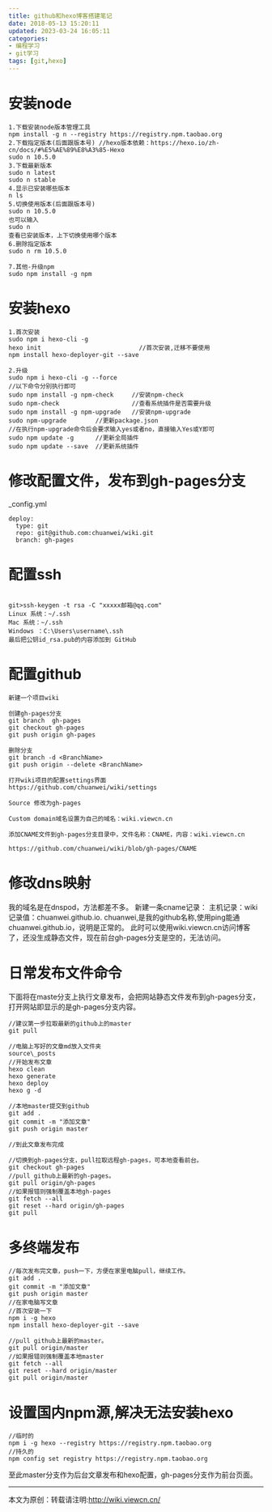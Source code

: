 ```yaml
---
title: github和hexo博客搭建笔记
date: 2018-05-13 15:20:11
updated: 2023-03-24 16:05:11
categories:
- 编程学习
- git学习
tags: [git,hexo]
---
```


# 安装node

```
1.下载安装node版本管理工具
npm install -g n --registry https://registry.npm.taobao.org
2.下载指定版本(后面跟版本号) //hexo版本依赖：https://hexo.io/zh-cn/docs/#%E5%AE%89%E8%A3%85-Hexo
sudo n 10.5.0
3.下载最新版本
sudo n latest
sudo n stable
4.显示已安装哪些版本
n ls
5.切换使用版本(后面跟版本号)
sudo n 10.5.0
也可以输入
sudo n
查看已安装版本，上下切换使用哪个版本
6.删除指定版本
sudo n rm 10.5.0

7.其他-升级npm
sudo npm install -g npm
```

# 安装hexo

```
1.首次安装
sudo npm i hexo-cli -g
hexo init                           //首次安装,迁移不要使用
npm install hexo-deployer-git --save

2.升级
sudo npm i hexo-cli -g --force
//以下命令分别执行即可
sudo npm install -g npm-check     //安装npm-check
sudo npm-check                    //查看系统插件是否需要升级
sudo npm install -g npm-upgrade   //安装npm-upgrade
sudo npm-upgrade        //更新package.json
//在执行npm-upgrade命令后会要求输入yes或者no，直接输入Yes或Y即可
sudo npm update -g      //更新全局插件
sudo npm update --save  //更新系统插件
```
# 修改配置文件，发布到gh-pages分支

_config.yml
```
deploy:
  type: git
  repo: git@github.com:chuanwei/wiki.git
  branch: gh-pages
```
# 配置ssh
```

git>ssh-keygen -t rsa -C "xxxxx邮箱@qq.com"
Linux 系统：~/.ssh
Mac 系统：~/.ssh
Windows ：C:\Users\username\.ssh
最后把公钥id_rsa.pub的内容添加到 GitHub
```

# 配置github

```
新建一个项目wiki

创建gh-pages分支
git branch  gh-pages
git checkout gh-pages
git push origin gh-pages

删除分支
git branch -d <BranchName>
git push origin --delete <BranchName>

打开wiki项目的配置settings界面
https://github.com/chuanwei/wiki/settings

Source 修改为gh-pages

Custom domain域名设置为自己的域名：wiki.viewcn.cn

添加CNAME文件到gh-pages分支目录中，文件名称：CNAME，内容：wiki.viewcn.cn

https://github.com/chuanwei/wiki/blob/gh-pages/CNAME

```

# 修改dns映射

我的域名是在dnspod，方法都差不多。
新建一条cname记录：
主机记录：wiki   记录值：chuanwei.github.io.
chuanwei,是我的github名称,使用ping能通chuanwei.github.io，说明是正常的。
此时可以使用wiki.viewcn.cn访问博客了，还没生成静态文件，现在前台gh-pages分支是空的，无法访问。


# 日常发布文件命令
下面将在maste分支上执行文章发布，会把网站静态文件发布到gh-pages分支，打开网站即显示的是gh-pages分支内容。
```
//建议第一步拉取最新的github上的master
git pull

//电脑上写好的文章md放入文件夹
source\_posts
//开始发布文章
hexo clean
hexo generate
hexo deploy
hexo g -d

//本地master提交到github
git add .
git commit -m "添加文章"
git push origin master

//到此文章发布完成

//切换到gh-pages分支，pull拉取远程gh-pages，可本地查看前台。
git checkout gh-pages
//pull github上最新的gh-pages。
git pull origin/gh-pages
//如果报错则强制覆盖本地gh-pages
git fetch --all
git reset --hard origin/gh-pages 
git pull
```

# 多终端发布

```
//每次发布完文章，push一下，方便在家里电脑pull，继续工作。
git add .
git commit -m "添加文章"
git push origin master
//在家电脑写文章
//首次安装一下
npm i -g hexo
npm install hexo-deployer-git --save

//pull github上最新的master。
git pull origin/master
//如果报错则强制覆盖本地master
git fetch --all
git reset --hard origin/master 
git pull origin/master
```
# 设置国内npm源,解决无法安装hexo
```
//临时的
npm i -g hexo --registry https://registry.npm.taobao.org
//持久的
npm config set registry https://registry.npm.taobao.org 
```

至此master分支作为后台文章发布和hexo配置，gh-pages分支作为前台页面。

---
本文为原创：转载请注明:http://wiki.viewcn.cn/